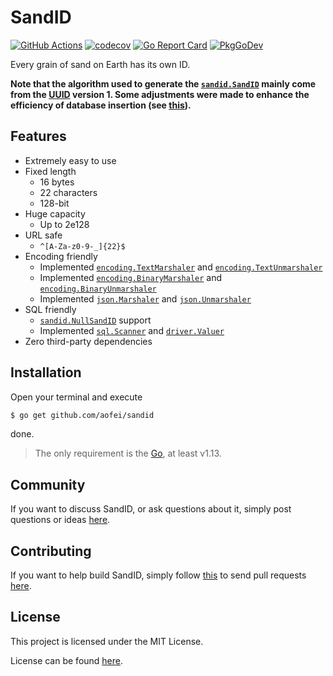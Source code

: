 # SandID

[![GitHub Actions](https://github.com/aofei/sandid/workflows/Test/badge.svg)](https://github.com/aofei/sandid)
[![codecov](https://codecov.io/gh/aofei/sandid/branch/master/graph/badge.svg)](https://codecov.io/gh/aofei/sandid)
[![Go Report Card](https://goreportcard.com/badge/github.com/aofei/sandid)](https://goreportcard.com/report/github.com/aofei/sandid)
[![PkgGoDev](https://pkg.go.dev/badge/github.com/aofei/sandid)](https://pkg.go.dev/github.com/aofei/sandid)

Every grain of sand on Earth has its own ID.

**Note that the algorithm used to generate the
[`sandid.SandID`](https://pkg.go.dev/github.com/aofei/sandid#SandID) mainly come
from the [UUID](https://tools.ietf.org/html/rfc4122) version 1. Some adjustments
were made to enhance the efficiency of database insertion (see
[this](https://www.percona.com/blog/2014/12/19/store-uuid-optimized-way/)).**

## Features

* Extremely easy to use
* Fixed length
	* 16 bytes
	* 22 characters
	* 128-bit
* Huge capacity
	* Up to 2e128
* URL safe
	* `^[A-Za-z0-9-_]{22}$`
* Encoding friendly
	* Implemented [`encoding.TextMarshaler`](https://pkg.go.dev/encoding#TextMarshaler) and [`encoding.TextUnmarshaler`](https://pkg.go.dev/encoding#TextUnmarshaler)
	* Implemented [`encoding.BinaryMarshaler`](https://pkg.go.dev/encoding#BinaryMarshaler) and [`encoding.BinaryUnmarshaler`](https://pkg.go.dev/encoding#BinaryUnmarshaler)
	* Implemented [`json.Marshaler`](https://pkg.go.dev/encoding/json#Marshaler) and [`json.Unmarshaler`](https://pkg.go.dev/encoding/json#Unmarshaler)
* SQL friendly
	* [`sandid.NullSandID`](https://pkg.go.dev/github.com/aofei/sandid#NullSandID) support
	* Implemented [`sql.Scanner`](https://pkg.go.dev/database/sql#Scanner) and [`driver.Valuer`](https://pkg.go.dev/database/sql/driver#Valuer)
* Zero third-party dependencies

## Installation

Open your terminal and execute

```bash
$ go get github.com/aofei/sandid
```

done.

> The only requirement is the [Go](https://go.dev), at least v1.13.

## Community

If you want to discuss SandID, or ask questions about it, simply post questions
or ideas [here](https://github.com/aofei/sandid/issues).

## Contributing

If you want to help build SandID, simply follow
[this](https://github.com/aofei/sandid/wiki/Contributing) to send pull requests
[here](https://github.com/aofei/sandid/pulls).

## License

This project is licensed under the MIT License.

License can be found [here](LICENSE).
